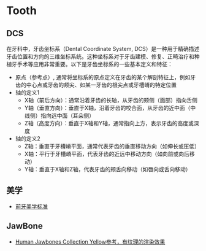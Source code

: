 # Tooth

## DCS

在牙科中，牙齿坐标系（Dental Coordinate System, DCS）是一种用于精确描述牙齿位置和方向的三维坐标系统。这种坐标系对于牙齿建模、修复、正畸治疗和种植牙手术等应用非常重要。以下是牙齿坐标系的一些基本定义和特征：

- 原点（参考点）, 通常将坐标系的原点定义在牙齿的某个解剖特征上，例如牙齿的中心点或牙齿的颊尖、如某一牙齿的根尖点或牙槽嵴的特定位置
- 轴的定义1
    - X轴（前后方向）：通常沿着牙齿的长轴，从牙齿的颊侧（面部）指向舌侧
    - Y轴（垂直方向）：垂直于X轴，沿着牙齿的咬合面，从牙齿的近中面（中线侧）指向远中面（耳朵侧）
    - Z轴（高度方向）：垂直于X轴和Y轴，通常指向上方，表示牙齿的高度或深度
- 轴的定义2
    - Z轴：垂直于牙槽嵴平面，通常代表牙齿的垂直移动方向（如伸长或压低）
    - X轴：平行于牙槽嵴平面，代表牙齿的近远中移动方向（如向前或向后移动）
    - Y轴：垂直于X轴和Z轴，代表牙齿的颊舌向移动（如唇向或舌向移动）
    
## 美学

- [前牙美学标准](https://mp.weixin.qq.com/s/BWKfHP8vAqO-QeATLjYyeA)

## JawBone

- [Human Jawbones Collection Yellow参考，有纹理的渲染效果](https://www.turbosquid.com/3d-models/3d-model-human-jawbones-collection-yellow-4-models-1752186)